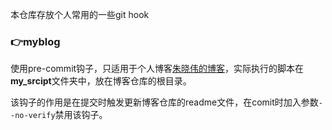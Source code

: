 本仓库存放个人常用的一些git hook

### :point_right:myblog

使用pre-commit钩子，只适用于个人博客[朱晓伟的博客](http://hanamichi.wiki)，实际执行的脚本在**my_srcipt**文件夹中，放在博客仓库的根目录。

该钩子的作用是在提交时触发更新博客仓库的readme文件，在comit时加入参数`--no-verify`禁用该钩子。
